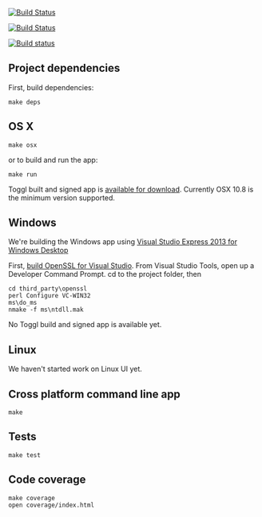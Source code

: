 [![Build Status](https://drone.io/github.com/toggl/toggldesktop/status.png)](https://drone.io/github.com/toggl/toggldesktop/latest)

[![Build Status](https://travis-ci.org/toggl/toggldesktop.png)](https://travis-ci.org/toggl/toggldesktop)

[![Build status](https://ci.appveyor.com/api/projects/status/8uic9ed9xyspt87f)](https://ci.appveyor.com/project/tanel/toggl-toggldesktop)


Project dependencies
--------------------
First, build dependencies:
```
make deps
```

OS X
---
```
make osx
```
or to build and run the app:
```
make run
```

Toggl built and signed app is [available for download](https://www.toggl.com/api/v8/installer?platform=darwin&app=td&channel=stable). Currently OSX 10.8 is the minimum version supported.

Windows
-------
We're building the Windows app using [Visual Studio Express 2013 for Windows Desktop](http://www.microsoft.com/en-us/download/details.aspx?id=40787)

First, [build OpenSSL for Visual Studio](http://developer.covenanteyes.com/building-openssl-for-visual-studio/). From Visual Studio Tools, open up a Developer Command Prompt. cd to the project folder, then

```
cd third_party\openssl
perl Configure VC-WIN32
ms\do_ms
nmake -f ms\ntdll.mak 
```

No Toggl build and signed app is available yet.

Linux
-----
We haven't started work on Linux UI yet. 


Cross platform command line app
-------------------------------
```
make
```


Tests
-----
```
make test
```

Code coverage
-------------
```
make coverage
open coverage/index.html
```

